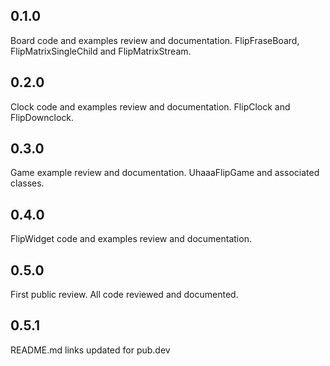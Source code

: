 ## 0.1.0
Board code and examples review and documentation.
FlipFraseBoard, FlipMatrixSingleChild and FlipMatrixStream.

## 0.2.0
Clock code and examples review and documentation.
FlipClock and FlipDownclock.

## 0.3.0
Game example review and documentation.
UhaaaFlipGame and associated classes.

## 0.4.0
FlipWidget code and examples review and documentation.

## 0.5.0
First public review.
All code reviewed and documented.

## 0.5.1
README.md links updated for pub.dev